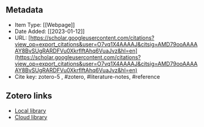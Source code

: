 
## Metadata

* Item Type: [[Webpage]]
* Date Added: [[2023-01-12]]
* URL: [https://scholar.googleusercontent.com/citations?view_op=export_citations&user=O7vq1X4AAAAJ&citsig=AMD79ooAAAAAY8BvSUgRARDFVu0XkrflftAhq6VuaJvz&hl=en](https://scholar.googleusercontent.com/citations?view_op=export_citations&user=O7vq1X4AAAAJ&citsig=AMD79ooAAAAAY8BvSUgRARDFVu0XkrflftAhq6VuaJvz&hl=en)
* Cite key: zotero-5
, #zotero, #literature-notes, #reference


##  Zotero links
* [Local library](zotero://select/items/1_TPTB7SAV)
* [Cloud library](http://zotero.org/users/10903504/items/TPTB7SAV)

